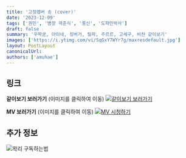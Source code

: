 ```yaml
---
title: '고정멤버 송 (cover)'
date: '2023-12-09'
tags: ['권민', '병장 곽춘식', '풍신', '도파민박사']
draft: false
summary: '우왁굳, 아이네, 징버거, 릴파, 주르르, 고세구, 비챤 같이보기'
images: ['https://i.ytimg.com/vi/SqGxY7WYr7g/maxresdefault.jpg']
layout: PostLayout
canonicalUrl:
authors: ['amuhae']
---
```


## 링크

**같이보기 보러가기** (이미지를 클릭하여 이동)
[![같이보기 보러가기](https://cdn.discordapp.com/attachments/1136601898116464710/1211650793904807976/logo.png?ex=65eef8bc&is=65dc83bc&hm=95dc0e08c1f43025dd60def429896697b3787a9f923593eb50b24e9fb6280361&)](https://cafe.naver.com/steamindiegame/13950704)

**MV 보러가기** (이미지를 클릭하여 이동)
[![MV 시청하기](https://i.ytimg.com/vi/SqGxY7WYr7g/maxresdefault.jpg)](https://youtu.be/SqGxY7WYr7g?si=tTjRfjWNgYUofIfp)

## 추가 정보

![왁리 구독하는법](https://cdn.discordapp.com/attachments/1136601898116464710/1202561346370142238/--3-cut.gif?ex=65e99707&is=65d72207&hm=77ccf39e44d1b0ba4bc899cb3220e87d5ce56ff9a25de53263bc132fb9c9d85a&)
